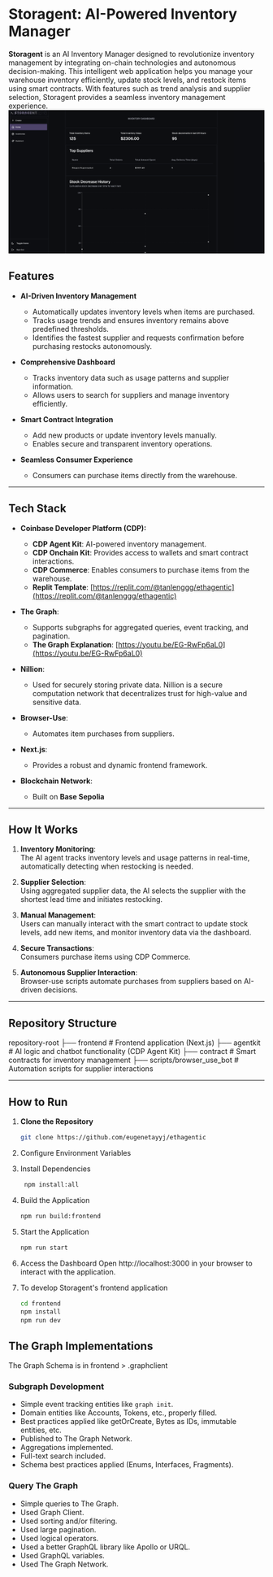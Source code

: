 # Storagent: AI-Powered Inventory Manager

**Storagent** is an AI Inventory Manager designed to revolutionize inventory management by integrating on-chain technologies and autonomous decision-making. This intelligent web application helps you manage your warehouse inventory efficiently, update stock levels, and restock items using smart contracts. With features such as trend analysis and supplier selection, Storagent provides a seamless inventory management experience.
![alt text](image.png)


## **Features**

- **AI-Driven Inventory Management**

  - Automatically updates inventory levels when items are purchased.
  - Tracks usage trends and ensures inventory remains above predefined thresholds.
  - Identifies the fastest supplier and requests confirmation before purchasing restocks autonomously.

- **Comprehensive Dashboard**

  - Tracks inventory data such as usage patterns and supplier information.
  - Allows users to search for suppliers and manage inventory efficiently.

- **Smart Contract Integration**

  - Add new products or update inventory levels manually.
  - Enables secure and transparent inventory operations.

- **Seamless Consumer Experience**

  - Consumers can purchase items directly from the warehouse.

---

## **Tech Stack**

- **Coinbase Developer Platform (CDP):**

  - **CDP Agent Kit**: AI-powered inventory management.
  - **CDP Onchain Kit**: Provides access to wallets and smart contract interactions.
  - **CDP Commerce**: Enables consumers to purchase items from the warehouse.
  - **Replit Template**: [https://replit.com/@tanlenggg/ethagentic](https://replit.com/@tanlenggg/ethagentic)
 
- **The Graph**:

  - Supports subgraphs for aggregated queries, event tracking, and pagination.
  - **The Graph Explanation**: [https://youtu.be/EG-RwFp6aL0](https://youtu.be/EG-RwFp6aL0)

- **Nillion**:

  - Used for securely storing private data. Nillion is a secure computation network that decentralizes trust for high-value and sensitive data.

- **Browser-Use**:

  - Automates item purchases from suppliers.

- **Next.js**:

  - Provides a robust and dynamic frontend framework.

- **Blockchain Network**:
  - Built on **Base Sepolia**

---

## **How It Works**

1. **Inventory Monitoring**:  
   The AI agent tracks inventory levels and usage patterns in real-time, automatically detecting when restocking is needed.

2. **Supplier Selection**:  
   Using aggregated supplier data, the AI selects the supplier with the shortest lead time and initiates restocking.

3. **Manual Management**:  
   Users can manually interact with the smart contract to update stock levels, add new items, and monitor inventory data via the dashboard.

4. **Secure Transactions**:  
   Consumers purchase items using CDP Commerce.

5. **Autonomous Supplier Interaction**:  
   Browser-use scripts automate purchases from suppliers based on AI-driven decisions.

---

## **Repository Structure**

repository-root
├── frontend # Frontend application (Next.js)
├── agentkit # AI logic and chatbot functionality (CDP Agent Kit)
├── contract # Smart contracts for inventory management
├── scripts/browser_use_bot # Automation scripts for supplier interactions

---

## **How to Run**

1. **Clone the Repository**

   ```bash
   git clone https://github.com/eugenetayyj/ethagentic

   ```

2.	Configure Environment Variables


3. Install Dependencies

   ```bash
    npm install:all
   ```

4. Build the Application
   ```bash
   npm run build:frontend
   ```

5. Start the Application
   ```bash
   npm run start
   ```

6. Access the Dashboard
    Open http://localhost:3000 in your browser to interact with the application.

7. To develop Storagent's frontend application
   ```bash
   cd frontend
   npm install
   npm run dev
   ```

## The Graph Implementations
The Graph Schema is in frontend > .graphclient

### Subgraph Development
- Simple event tracking entities like `graph init`.
- Domain entities like Accounts, Tokens, etc., properly filled.
- Best practices applied like getOrCreate, Bytes as IDs, immutable entities, etc.
- Published to The Graph Network.
- Aggregations implemented.
- Full-text search included.
- Schema best practices applied (Enums, Interfaces, Fragments).

### Query The Graph
- Simple queries to The Graph.
- Used Graph Client.
- Used sorting and/or filtering.
- Used large pagination.
- Used logical operators.
- Used a better GraphQL library like Apollo or URQL.
- Used GraphQL variables.
- Used The Graph Network.
